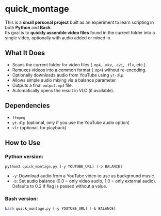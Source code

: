 
# quick_montage

This is a **small personal project** built as an experiment to learn scripting in both **Python** and **Bash**.  
Its goal is to **quickly assemble video files** found in the current folder into a single video, optionally with audio added or mixed in.


## What It Does

- Scans the current folder for video files (`.mp4`, `.mkv`, `.avi`, `.flv`, etc.).
- Remuxes videos into a common format (`.mp4`) without re-encoding.
- Optionally downloads audio from YouTube using `yt-dlp`.
- Allows simple audio mixing via a balance parameter.
- Outputs a final `output.mp4` file.
- Automatically opens the result in VLC (if available).


## Dependencies

- `ffmpeg`
- `yt-dlp` (optional, only if you use the YouTube audio option)
- `vlc` (optional, for playback)


##  How to Use

### Python version:
```bash
python3 quick_montage.py [-y YOUTUBE_URL] [-b BALANCE]
```

- `-y`: Download audio from a YouTube video to use as background music.
- `-b`: Set audio balance (0.0 = only video audio, 1.0 = only external audio). Defaults to 0.2 if flag is passed without a value.

### Bash version:

```bash
bash quick_montage.py [-y YOUTUBE_URL] [-b BALANCE]
```

